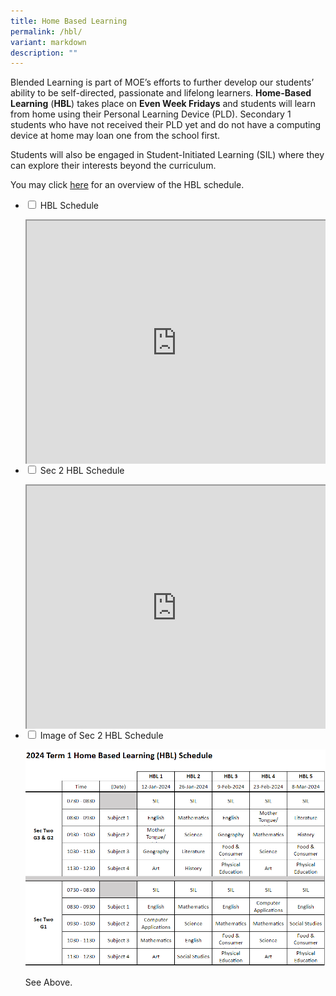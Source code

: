 ```yaml
---
title: Home Based Learning
permalink: /hbl/
variant: markdown
description: ""
---
```

<style>
.google-slides-container{ position: relative; width: 100%; padding-top: 72%; overflow: hidden; } .google-slides-container iframe{ position: absolute; top: 0; left: 0; width: 100%; height: 100%; }
</style>
Blended Learning is part of MOE’s efforts to further develop our students’ ability to be self-directed, passionate and lifelong learners. **Home-Based Learning** (**HBL**) takes place on **Even Week Fridays** and students will learn from home using their Personal Learning Device (PLD). Secondary 1 students who have not received their PLD yet and do not have a computing device at home may loan one from the school first. 

Students will also be engaged in Student-Initiated Learning (SIL) where they can explore their interests beyond the curriculum. 

You may click <a href="https://go.gov.sg/bdms-hblschedule" target="_blank">here</a> for an overview of the HBL schedule.



<ul class="jekyllcodex_accordion">
  <li>
    <input id="accordion1" type="checkbox">
    <label for="accordion1">HBL Schedule</label>
    <div>
			<p></p><div class="google-slides-container"><iframe src="https://docs.google.com/spreadsheets/d/e/2PACX-1vRxNy2lHWDEjSi2ucMVkq-hrnCBj7_NeA9kzL8Hetr_fZDEx6rpquIjaAD87K1vKMg_DXrFuFNit6LN/pubhtml?widget=true&amp;headers=false"></iframe><p></p>


<p>See Above.</p>
    </div>
	</div></li>  
	<li>
    <input id="accordion2" type="checkbox">
    <label for="accordion2">Sec 2 HBL Schedule</label>
    <div>
			<p></p><div class="google-slides-container"><iframe src="https://docs.google.com/spreadsheets/d/e/2PACX-1vRxNy2lHWDEjSi2ucMVkq-hrnCBj7_NeA9kzL8Hetr_fZDEx6rpquIjaAD87K1vKMg_DXrFuFNit6LN/pubhtml?gid=1660749283&amp;single=true&amp;widget=true&amp;headers=false"></iframe><p></p>


<p>See Above.</p>
	</div>
	</div></li>  
<li>
    <input id="accordion3" type="checkbox">
    <label for="accordion3">Image of Sec 2 HBL Schedule</label>
    <div>
			<p><img src="/images/hbl_sec2hblschedule.png"></p>


<p>See Above.</p>
	</div>
	</li>  

</ul>